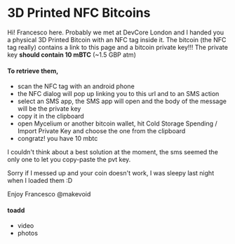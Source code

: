 # 3D Printed NFC Bitcoins

Hi! Francesco here.
Probably we met at DevCore London and I handed you a physical 3D Printed Bitcoin with an NFC tag inside it.
The bitcoin (the NFC tag really) contains a link to this page and a bitcoin private key!!!
The private key **should contain 10 mBTC** (~1.5 GBP atm)

#### To retrieve them,

- scan the NFC tag with an android phone
- the NFC dialog will pop up linking you to this url and to an SMS action
- select an SMS app, the SMS app will open and the body of the message will be the private key
- copy it in the clipboard
- open Mycelium or another bitcoin wallet, hit Cold Storage Spending / Import Private Key and choose the one from the clipboard
- congratz! you have 10 mbtc


I couldn't think about a best solution at the moment, the sms seemed the only one to let you copy-paste the pvt key.

Sorry if I messed up and your coin doesn't work, I was sleepy last night when I loaded them :D

Enjoy
Francesco
@makevoid

#### toadd

- video
- photos
